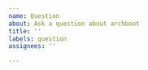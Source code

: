 ```yaml
---
name: Question
about: Ask a question about archboot
title: ''
labels: question
assignees: ''

---
```


<!-- Please search existing issues to avoid creating duplicates. -->
